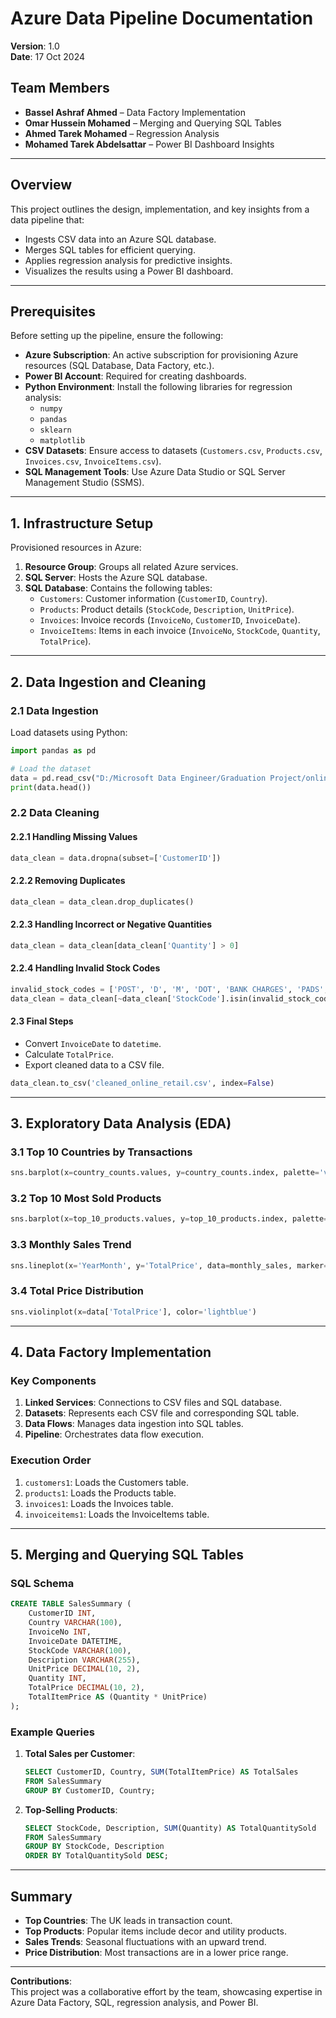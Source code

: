 # Azure Data Pipeline Documentation

**Version**: 1.0  
**Date**: 17 Oct 2024  

## Team Members
- **Bassel Ashraf Ahmed** – Data Factory Implementation  
- **Omar Hussein Mohamed** – Merging and Querying SQL Tables  
- **Ahmed Tarek Mohamed** – Regression Analysis  
- **Mohamed Tarek Abdelsattar** – Power BI Dashboard Insights  

---

## Overview

This project outlines the design, implementation, and key insights from a data pipeline that:
- Ingests CSV data into an Azure SQL database.
- Merges SQL tables for efficient querying.
- Applies regression analysis for predictive insights.
- Visualizes the results using a Power BI dashboard.

---

## Prerequisites

Before setting up the pipeline, ensure the following:

- **Azure Subscription**: An active subscription for provisioning Azure resources (SQL Database, Data Factory, etc.).
- **Power BI Account**: Required for creating dashboards.
- **Python Environment**: Install the following libraries for regression analysis:
  - `numpy`
  - `pandas`
  - `sklearn`
  - `matplotlib`
- **CSV Datasets**: Ensure access to datasets (`Customers.csv`, `Products.csv`, `Invoices.csv`, `InvoiceItems.csv`).
- **SQL Management Tools**: Use Azure Data Studio or SQL Server Management Studio (SSMS).

---

## 1. Infrastructure Setup

Provisioned resources in Azure:
1. **Resource Group**: Groups all related Azure services.
2. **SQL Server**: Hosts the Azure SQL database.
3. **SQL Database**: Contains the following tables:
   - `Customers`: Customer information (`CustomerID`, `Country`).
   - `Products`: Product details (`StockCode`, `Description`, `UnitPrice`).
   - `Invoices`: Invoice records (`InvoiceNo`, `CustomerID`, `InvoiceDate`).
   - `InvoiceItems`: Items in each invoice (`InvoiceNo`, `StockCode`, `Quantity`, `TotalPrice`).

---

## 2. Data Ingestion and Cleaning

### 2.1 Data Ingestion
Load datasets using Python:

```python
import pandas as pd

# Load the dataset
data = pd.read_csv("D:/Microsoft Data Engineer/Graduation Project/online_retail.csv")
print(data.head())
```

### 2.2 Data Cleaning
#### 2.2.1 Handling Missing Values
```python
data_clean = data.dropna(subset=['CustomerID'])
```

#### 2.2.2 Removing Duplicates
```python
data_clean = data_clean.drop_duplicates()
```

#### 2.2.3 Handling Incorrect or Negative Quantities
```python
data_clean = data_clean[data_clean['Quantity'] > 0]
```

#### 2.2.4 Handling Invalid Stock Codes
```python
invalid_stock_codes = ['POST', 'D', 'M', 'DOT', 'BANK CHARGES', 'PADS', 'CRUK']
data_clean = data_clean[~data_clean['StockCode'].isin(invalid_stock_codes)]
```

#### 2.3 Final Steps
- Convert `InvoiceDate` to `datetime`.
- Calculate `TotalPrice`.
- Export cleaned data to a CSV file.

```python
data_clean.to_csv('cleaned_online_retail.csv', index=False)
```

---

## 3. Exploratory Data Analysis (EDA)

### 3.1 Top 10 Countries by Transactions
```python
sns.barplot(x=country_counts.values, y=country_counts.index, palette='viridis')
```

### 3.2 Top 10 Most Sold Products
```python
sns.barplot(x=top_10_products.values, y=top_10_products.index, palette='Blues_r')
```

### 3.3 Monthly Sales Trend
```python
sns.lineplot(x='YearMonth', y='TotalPrice', data=monthly_sales, marker='o')
```

### 3.4 Total Price Distribution
```python
sns.violinplot(x=data['TotalPrice'], color='lightblue')
```

---

## 4. Data Factory Implementation

### Key Components
1. **Linked Services**: Connections to CSV files and SQL database.
2. **Datasets**: Represents each CSV file and corresponding SQL table.
3. **Data Flows**: Manages data ingestion into SQL tables.
4. **Pipeline**: Orchestrates data flow execution.

### Execution Order
1. `customers1`: Loads the Customers table.
2. `products1`: Loads the Products table.
3. `invoices1`: Loads the Invoices table.
4. `invoiceitems1`: Loads the InvoiceItems table.

---

## 5. Merging and Querying SQL Tables

### SQL Schema
```sql
CREATE TABLE SalesSummary (
    CustomerID INT,
    Country VARCHAR(100),
    InvoiceNo INT,
    InvoiceDate DATETIME,
    StockCode VARCHAR(100),
    Description VARCHAR(255),
    UnitPrice DECIMAL(10, 2),
    Quantity INT,
    TotalPrice DECIMAL(10, 2),
    TotalItemPrice AS (Quantity * UnitPrice)
);
```

### Example Queries
1. **Total Sales per Customer**:
   ```sql
   SELECT CustomerID, Country, SUM(TotalItemPrice) AS TotalSales
   FROM SalesSummary
   GROUP BY CustomerID, Country;
   ```
2. **Top-Selling Products**:
   ```sql
   SELECT StockCode, Description, SUM(Quantity) AS TotalQuantitySold
   FROM SalesSummary
   GROUP BY StockCode, Description
   ORDER BY TotalQuantitySold DESC;
   ```

---

## Summary

- **Top Countries**: The UK leads in transaction count.
- **Top Products**: Popular items include decor and utility products.
- **Sales Trends**: Seasonal fluctuations with an upward trend.
- **Price Distribution**: Most transactions are in a lower price range.

---

**Contributions**:  
This project was a collaborative effort by the team, showcasing expertise in Azure Data Factory, SQL, regression analysis, and Power BI.
